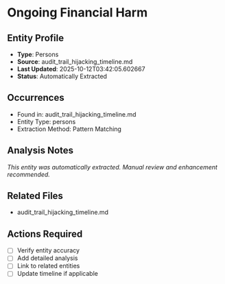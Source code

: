 # Ongoing Financial Harm

## Entity Profile
- **Type**: Persons
- **Source**: audit_trail_hijacking_timeline.md
- **Last Updated**: 2025-10-12T03:42:05.602667
- **Status**: Automatically Extracted

## Occurrences
- Found in: audit_trail_hijacking_timeline.md
- Entity Type: persons
- Extraction Method: Pattern Matching

## Analysis Notes
*This entity was automatically extracted. Manual review and enhancement recommended.*

## Related Files
- audit_trail_hijacking_timeline.md

## Actions Required
- [ ] Verify entity accuracy
- [ ] Add detailed analysis
- [ ] Link to related entities
- [ ] Update timeline if applicable

